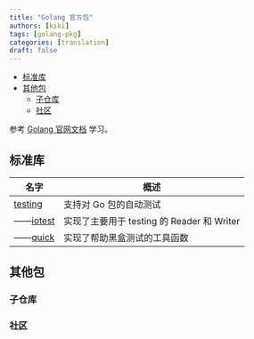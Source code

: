 ```yaml
---
title: "Golang 官方包"
authors: [kiki]
tags: [golang-pkg]
categories: [translation]
draft: false
---
```


- [标准库](#%e6%a0%87%e5%87%86%e5%ba%93)
- [其他包](#%e5%85%b6%e4%bb%96%e5%8c%85)
  - [子仓库](#%e5%ad%90%e4%bb%93%e5%ba%93)
  - [社区](#%e7%a4%be%e5%8c%ba)

参考 [Golang 官网文档](https://golang.org/pkg/) 学习。

## 标准库

| 名字 | 概述 |
| --- | --- |
| [testing](testing.md) | 支持对 Go 包的自动测试 |
| ——[iotest](iotest.md) | 实现了主要用于 testing 的 Reader 和 Writer |
| ——[quick](quick.md) | 实现了帮助黑盒测试的工具函数 |

## 其他包

### 子仓库

### 社区
